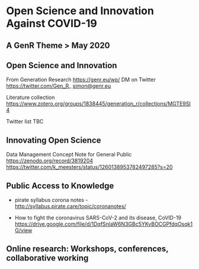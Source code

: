 # Open Science and Innovation Against COVID-19

## A GenR Theme > May 2020

## Open Science and Innovation

From Generation Research https://genr.eu/wp/ DM on Twitter https://twitter.com/Gen_R_ simon@genr.eu 

Literature collection https://www.zotero.org/groups/1838445/generation_r/collections/MGTE9SI4

Twitter list TBC

## Innovating Open Science

Data Management Concept Note for General Public https://zenodo.org/record/3819204 https://twitter.com/k_meesters/status/1260138953782497285?s=20

## Public Access to Knowledge

 - pirate syllabus corona notes - http://syllabus.pirate.care/topic/coronanotes/

 - How to fight the coronavirus SARS-CoV-2 and its disease, CoVID-19 https://drive.google.com/file/d/1DqfSnlaW6N3GBc5YKyBOCGPfdqOsqk1G/view

## Online research: Workshops, conferences, collaborative working

 
